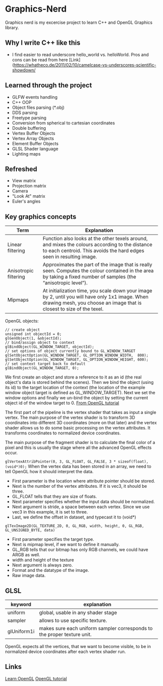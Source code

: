 # Graphics-Nerd
Graphics nerd is my excercise project to learn C++ and OpenGL Graphics library.

## Why I write C++ like this

- I find easier to read underscore hello_world vs. helloWorld. Pros and cons can be read from here  [Link](https://whatheco.de/2011/02/10/camelcase-vs-underscores-scientific-showdown/


## Learned through the project

- GLFW events handling
- C++ OOP
- Object files parsing (*.obj)
- DDS parsing
- Freetype parsing
- Conversion from spherical to cartesian coordinates
- Double buffering
- Vertex Buffer Objects
- Vertex Array Objects
- Element Buffer Objects
- GLSL Shader language
- Lighting maps

## Refreshed
- View matrix
- Projection matrix
- Camera
- "Look At" matrix
- Euler's angles

## Key graphics concepts

Term | Explanation
-----|---------
Linear filtering | Function also looks at the other texels around, and mixes the colours according to the distance to each centroid. This avoids the hard edges seen in resulting image.
Anisotropic filtering | Approximates the part of the image that is really seen. Computes the colour contained in the area by taking a fixed number of samples (the “anisotropic level”).
Mipmaps | At initialization time, you scale down your image by 2, until you will have only 1x1 image. When drawing mesh, you choose an image that is closest to size of the texel.

OpenGL objects:

	// create object
	unsigned int objectId = 0;
	glGenObject(1, &objectId);
	// bind/assign object to context
	glBindObject(GL_WINDOW_TARGET, objectId);
	// set options of object currently bound to GL_WINDOW_TARGET
	glSetObjectOption(GL_WINDOW_TARGET, GL_OPTION_WINDOW_WIDTH,  800);
	glSetObjectOption(GL_WINDOW_TARGET, GL_OPTION_WINDOW_HEIGHT, 600);
	// set context target back to default
	glBindObject(GL_WINDOW_TARGET, 0);

We first create an object and store a reference to it as an id (the real object's data is stored behind the scenes). Then we bind the object (using its id) to the target location of the context (the location of the example window object target is defined as GL_WINDOW_TARGET). Next we set the window options and finally we un-bind the object by setting the current object id of the window target to 0.
[From OpenGL tutorial](https://learnopengl.com/Getting-started/OpenGL)

The first part of the pipeline is the vertex shader that takes as input a single vertex. The main purpose of the vertex shader is to transform 3D coordinates into different 3D coordinates (more on that later) and the vertex shader allows us to do some basic processing on the vertex attributes. It transforms coordinates to normalized device coordinates.

The main purpose of the fragment shader is to calculate the final color of a pixel and this is usually the stage where all the advanced OpenGL effects occur.

`glVertexAttribPointer(0, 3, GL_FLOAT, GL_FALSE, 3 * sizeof(float), (void*)0);`
When the vertex data has been stored in an array, we need to tell OpenGL how it should interpret the data.
- First parameter is the location where attribute pointer should be stored.
- Next is the number of the vertex attributes. If it is vec3, it should be three.
- GL_FLOAT tells that they are size of floats.
- Next parameter specifies whether the input data should be normalized.
- Next argument is stride, a space between each vertex. Since we use vec3 in this example, it is set to three.
- Last, we define the offset in dataset, and typecast it to (void*)

`glTexImage2D(GL_TEXTURE_2D, 0, GL_RGB, width, height, 0, GL_RGB, GL_UNSIGNED_BYTE, data)`
- First parameter specifies the target type.
- Next is mipmap level, if we want to define it manually.
- GL_RGB tells that our bitmap has only RGB channels, we could have ARGB as well.
- width and height of the texture
- Next argument is always zero.
- Format and the datatype of the image.
- Raw image data.

## GLSL
keyword | explanation
--------|--------
uniform | global, usable in any shader stage
sampler | allows to use specific texture.
glUniform1i | makes sure each uniform sampler corresponds to the proper texture unit.

OpenGL expects all the vertices, that we want to become visible, to be in normalized device coordinates after each vertex shader run.

## Links
[Learn OpenGL](https://learnopengl.com/)
[OpenGL tutorial](http://www.opengl-tutorial.org/)
